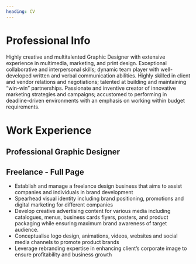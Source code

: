 ```yaml
---
heading: CV
---
```


# Professional Info

Highly creative and multitalented Graphic Designer with extensive experience in multimedia, marketing, and print design. Exceptional collaborative and interpersonal skills; dynamic team player with well-developed written and verbal communication abilities. Highly skilled in client and vendor relations and negotiations; talented at building and maintaining “win-win” partnerships. Passionate and inventive creator of innovative marketing strategies and campaigns; accustomed to performing in deadline-driven environments with an emphasis on working within budget requirements.

# Work Experience

## Professional Graphic Designer

## Freelance - Full Page

- Establish and manage a freelance design business that aims to assist companies and individuals in brand development
- Spearhead visual identity including brand positioning, promotions and digital marketing for different companies
- Develop creative advertising content for various media including catalogues, menus, business cards flyers, posters, and product packaging while ensuring maximum brand awareness of target audience.
- Conceptualise logo design, animations, videos, websites and social media channels to promote product brands
- Leverage rebranding expertise in enhancing client’s corporate image to ensure profitability and business growth
